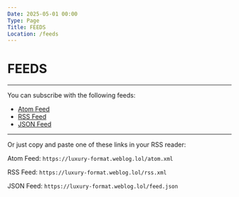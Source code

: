 ```yaml
---
Date: 2025-05-01 00:00
Type: Page
Title: FEEDS
Location: /feeds
---
```


# FEEDS

---

You can subscribe with the following feeds:

- [<i class="fa-solid fa-atom"></i> Atom Feed](/atom.xml)
- [<i class="fa-solid fa-rss"></i> RSS Feed](/rss.xml)
- [<i class="omg-icon omg-json-feed"></i> JSON Feed](/feed.json)

---

Or just copy and paste one of these links in your RSS reader:

<i class="fa-solid fa-atom"></i> Atom Feed:
`https://luxury-format.weblog.lol/atom.xml`  

<i class="fa-solid fa-rss"></i> RSS Feed:
`https://luxury-format.weblog.lol/rss.xml`  

<i class="omg-icon omg-json-feed"></i> JSON Feed:
`https://luxury-format.weblog.lol/feed.json`  
